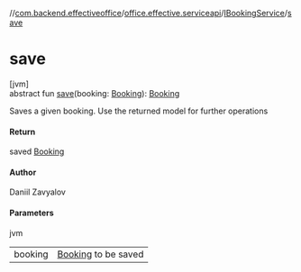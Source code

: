 //[com.backend.effectiveoffice](IdeaProjects/labs-office-elevator/effectiveOfficeBackend/documentation/gfm/index.md)/[office.effective.serviceapi](IdeaProjects/labs-office-elevator/effectiveOfficeBackend/documentation/gfm/com.backend.effectiveoffice/office.effective.serviceapi/index.md)/[IBookingService](IdeaProjects/labs-office-elevator/effectiveOfficeBackend/documentation/gfm/com.backend.effectiveoffice/office.effective.serviceapi/-i-booking-service/index.md)/[save](IdeaProjects/labs-office-elevator/effectiveOfficeBackend/documentation/gfm/com.backend.effectiveoffice/office.effective.serviceapi/-i-booking-service/save.md)

# save

[jvm]\
abstract fun [save](IdeaProjects/labs-office-elevator/effectiveOfficeBackend/documentation/gfm/com.backend.effectiveoffice/office.effective.serviceapi/-i-booking-service/save.md)(booking: [Booking](IdeaProjects/labs-office-elevator/effectiveOfficeBackend/documentation/gfm/com.backend.effectiveoffice/office.effective.model/-booking/index.md)): [Booking](IdeaProjects/labs-office-elevator/effectiveOfficeBackend/documentation/gfm/com.backend.effectiveoffice/office.effective.model/-booking/index.md)

Saves a given booking. Use the returned model for further operations

#### Return

saved [Booking](IdeaProjects/labs-office-elevator/effectiveOfficeBackend/documentation/gfm/com.backend.effectiveoffice/office.effective.model/-booking/index.md)

#### Author

Daniil Zavyalov

#### Parameters

jvm

| | |
|---|---|
| booking | [Booking](IdeaProjects/labs-office-elevator/effectiveOfficeBackend/documentation/gfm/com.backend.effectiveoffice/office.effective.model/-booking/index.md) to be saved |
